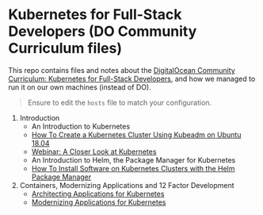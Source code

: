 # Kubernetes for Full-Stack Developers (DO Community Curriculum files)

This repo contains files and notes about the [DigitalOcean Community Curriculum: Kubernetes for Full-Stack Developers][1], and how we managed to run it on our own machines (instead of DO).

> Ensure to edit the `hosts` file to match your configuration.

1. Introduction
    - An Introduction to Kubernetes
    - [How To Create a Kubernetes Cluster Using Kubeadm on Ubuntu 18.04](./create-cluster/)
    - [Webinar: A Closer Look at Kubernetes](./a-closer-look-at-k8s/)
    - An Introduction to Helm, the Package Manager for Kubernetes
    - [How To Install Software on Kubernetes Clusters with the Helm Package Manager](./how-to-install-software-on-kubernetes-clusters-with-the-helm-package-manager/)
2. Containers, Modernizing Applications and 12 Factor Development
    - [Architecting Applications for Kubernetes](./architecting-applications-for-kubernetes/)
    - [Modernizing Applications for Kubernetes](./modernizing-applications-for-kubernetes/)

  [1]: https://www.digitalocean.com/community/curriculums/kubernetes-for-full-stack-developers
